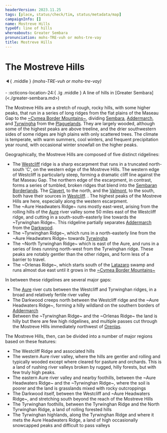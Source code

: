 ```yaml
---
headerVersion: 2023.11.25
tags: [place, status/check/tim, status/metadata/map]
campaignInfo: []
name: Mostreve Hills
typeOf: line of hills
whereabouts: Greater Sembara
pronunciation: mohs-TRE-vuh or mohs-tre-vay
title: Mostreve Hills
---
```

# The Mostreve Hills
:speaker:{ .middle } *(mohs-TRE-vuh or mohs-tre-vay)*  
<div class="grid cards ext-narrow-margin ext-one-column" markdown>
-    :octicons-location-24:{ .lg .middle } A line of hills in [Greater Sembara](<./greater-sembara.md>)  
</div>


The Mostreve Hills are a stretch of rough, rocky hills, with some higher peaks, that run in a series of long ridges from the flat plains of the Maseau Gap to the [~Cymea Border Mountains~](<../western-green-sea/cymea-border-mountains.md>), dividing [Sembara](<sembara/sembara.md>), [Addermarch](<addermarch/addermarch.md>), and [Tyrwingha](<tyrwingha/tyrwingha.md>) from the [Plaguelands](<../istaros-watershed/plaguelands.md>). They are largely wooded, although some of the highest peaks are above treeline, and the drier southwestern sides of some ridges are high plains with only scattered trees. The climate is temperate, with warm summers, cool winters, and frequent precipitation year round, with occasional winter snowfall on the higher peaks.

Geographically, the Mostreve Hills are composed of five distinct ridgelines:
* The [Westcliff](<addermarch/westcliff.md>) ridge is a sharp escarpment that runs in a truncated north-south 'C', on the western edge of the Mostreve Hills. The western edge of Westcliff is particularly steep, forming a dramatic cliff line against the flat Maseau Gap. The northern edge of the escarpment, in contrast, forms a series of tumbled, broken ridges that blend into the [Sembaran Borderlands](<sembara/borderlands/borderlands.md>). The [Clavert](<rivers/wistel-enst-watershed/clavert.md>), to the north, and the [Valmont](<../istaros-watershed/rivers/valmont.md>), to the south, both have their sources in [Westcliff](<addermarch/westcliff.md>). . The highest peaks of the Mostreve Hills are here, especially along the western escarpment. 
* The ~Aure Headwaters Ridge~ runs mostly east-west, arising from the rolling hills of the [Aure](<rivers/wistel-enst-watershed/aure.md>) river valley some 50 miles east of the Westcliff ridge, and cutting in a south-south-easterly line towards the ~Tyrwinghan Ridge~. This ridgeline partially separates [Addermarch](<addermarch/addermarch.md>) from the [Darkwood](<addermarch/darkwood.md>). 
* The ~Tyrwinghan Ridge~, which runs in a north-easterly line from the ~Aure Headwaters Ridge~ towards [Tyrwingha](<tyrwingha/tyrwingha.md>)
* The ~North Tyrwinghan Ridge~ which is east of the Aure, and runs in a series of lines running north-west from the Tyrwinghan ridge. These peaks are notably gentler than the other ridges, and form less of a barrier to travel.
* The ~Orlenas Ridge~, which starts south of the [Latazaro](<../western-green-sea/cymea/latazaro.md>) swamp and runs almost due east until it grows in the [~Cymea Border Mountains~](<../western-green-sea/cymea-border-mountains.md>)

In between these ridgelines are several major gaps:
* The [Aure](<rivers/wistel-enst-watershed/aure.md>) river cuts between the Westcliff and Tyrwinghan ridges, in a broad and relatively fertile river valley
* The Darkwood creeps north between the Westcliff ridge and the ~Aure Headwaters Ridge~, forming a hilly wildland on the southern borders of [Addermarch](<addermarch/addermarch.md>)
* Between the ~Tyrwinghan Ridge~ and the ~Orlenas Ridge~ the land is hilly but there are few high ridgelines, and multiple passes cut through the Mostreve HIlls immediately northwest of [Orenlas](<../istaros-watershed/orenlas/orenlas.md>). 

The Mostreve Hills, then, can be divided into a number of major regions based on these features:
* The Westcliff Ridge and associated hills
* The western Aure river valley, where the hills are gentler and rolling and typically wooded except where cleared for pasture and orchards. This is a land of rushing river valleys broken by rugged, hilly forests, but with few truly high peaks. 
* The eastern Aure river valley and nearby foothills, between the ~Aure Headwaters Ridge~ and the ~Tyrwinghan Ridge~, where the soil is poorer and the land is  grasslands mixed with rocky outcroppings
* The Darkwood itself, between the Westcliff and ~Aure Headwaters Ridge~, and stretching south beyond the reach of the Mostreve Hills
* The Tyrwinghan foothills, between the Tyrwinghan Ridge and the North Tyrwinghan Ridge, a land of rolling forested hills
* The Tyrwinghan highlands, along the Tyrwinghan Ridge and where it mets the Aure Headwaters Ridge, a land of high occasionally snowcapped peaks and difficult to pass valleys
